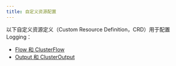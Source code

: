 ```yaml
---
title: 自定义资源配置
---
```


以下自定义资源定义（Custom Resource Definition，CRD）用于配置 Logging：

- [Flow 和 ClusterFlow](../integrations-in-rancher/logging/custom-resource-configuration/flows-and-clusterflows.md)
- [Output 和 ClusterOutput](../integrations-in-rancher/logging/custom-resource-configuration/outputs-and-clusteroutputs.md)